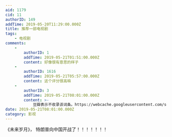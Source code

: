 ```yaml
---
aid: 1179
cid: 11
authorID: 149
addTime: 2019-05-20T11:29:00.000Z
title: 推荐一部电视剧
tags:
    - 电视剧
comments:
    -
        authorID: 1
        addTime: 2019-05-21T01:51:00.000Z
        content: 好像很有意思的样子
    -
        authorID: 1616
        addTime: 2019-05-21T05:57:00.000Z
        content: 这个评分很高嘛
    -
        authorID: 3
        addTime: 2019-05-21T08:01:00.000Z
        content: >-
            豆瓣表示不收录该词条。https://webcache.googleusercontent.com/search?q=cache:3sKizDxkdj4J:https://movie.douban.com/subject/30240304
date: 2019-05-21T08:01:00.000Z
category: 影视
---
```


《未来岁月》， 特朗普向中国开战了！！！！！！！
